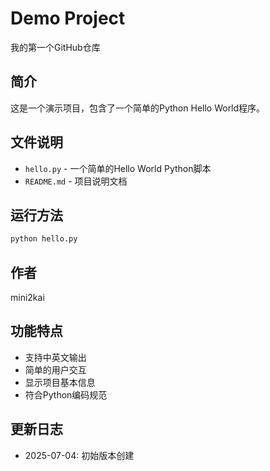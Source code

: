 # Demo Project

我的第一个GitHub仓库

## 简介

这是一个演示项目，包含了一个简单的Python Hello World程序。

## 文件说明

- `hello.py` - 一个简单的Hello World Python脚本
- `README.md` - 项目说明文档

## 运行方法

```bash
python hello.py
```

## 作者

mini2kai

## 功能特点

- 支持中英文输出
- 简单的用户交互
- 显示项目基本信息
- 符合Python编码规范

## 更新日志

- 2025-07-04: 初始版本创建